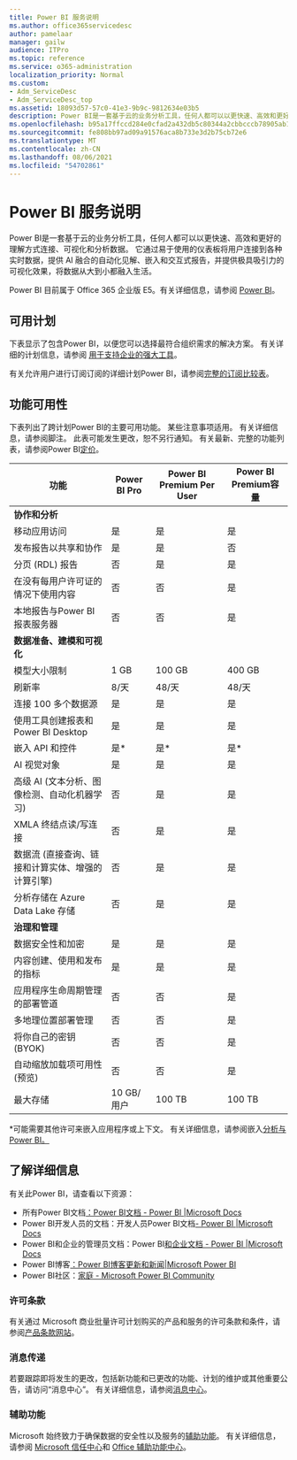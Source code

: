 ```yaml
---
title: Power BI 服务说明
ms.author: office365servicedesc
author: pamelaar
manager: gailw
audience: ITPro
ms.topic: reference
ms.service: o365-administration
localization_priority: Normal
ms.custom:
- Adm_ServiceDesc
- Adm_ServiceDesc_top
ms.assetid: 18093d57-57c0-41e3-9b9c-9812634e03b5
description: Power BI是一套基于云的业务分析工具，任何人都可以以更快速、高效和更好的理解方式连接、可视化和分析数据。 通过简单易用的仪表板将用户连接到各种实时数据，提供交互式报表，并提供极具吸引力的可视化效果，使数据更加生动。
ms.openlocfilehash: b95a17ffccd284e0cfad2a432db5c80344a2cbbcccb78905ab18baa3d3059a9f
ms.sourcegitcommit: fe808bb97ad09a91576aca8b733e3d2b75cb72e6
ms.translationtype: MT
ms.contentlocale: zh-CN
ms.lasthandoff: 08/06/2021
ms.locfileid: "54702861"
---
```

# <a name="power-bi-service-description"></a>Power BI 服务说明

Power BI是一套基于云的业务分析工具，任何人都可以以更快速、高效和更好的理解方式连接、可视化和分析数据。 它通过易于使用的仪表板将用户连接到各种实时数据，提供 AI 融合的自动化见解、嵌入和交互式报告，并提供极具吸引力的可视化效果，将数据从大到小都融入生活。

Power BI 目前属于 Office 365 企业版 E5。有关详细信息，请参阅 [Power BI](https://powerbi.microsoft.com)。

## <a name="available-plans"></a>可用计划

下表显示了包含Power BI，以便您可以选择最符合组织需求的解决方案。 有关详细的计划信息，请参阅 [用于支持企业的强大工具](https://www.microsoft.com/microsoft-365/enterprise/compare-office-365-plans)。

有关允许用户进行订阅订阅的详细计划Power BI，请参阅[完整的订阅比较表](https://www.microsoft.com/microsoft-365/compare-microsoft-365-enterprise-plans)。

## <a name="feature-availability"></a>功能可用性

下表列出了跨计划Power BI的主要可用功能。 某些注意事项适用。 有关详细信息，请参阅脚注。 此表可能发生更改，恕不另行通知。 有关最新、完整的功能列表，请参阅Power BI[定价](https://powerbi.microsoft.com/pricing/)。

| 功能 | Power BI Pro | Power BI Premium Per User | Power BI Premium容量 |
|---------|--------------|---------------------------|-------------------------------|
| **协作和分析** | | | |
| 移动应用访问 | 是 | 是 | 是 |
| 发布报告以共享和协作 | 是 | 是 | 否 |
| 分页 (RDL) 报告 | 否 | 是 | 是 |
| 在没有每用户许可证的情况下使用内容 | 否 | 否 | 是 |
| 本地报告与Power BI 报表服务器 | 否 | 否 | 是 |
| **数据准备、建模和可视化** | | | |
| 模型大小限制 | 1 GB | 100 GB | 400 GB |
| 刷新率 | 8/天 | 48/天 | 48/天 |
| 连接 100 多个数据源 | 是 | 是 | 是 |
| 使用工具创建报表和Power BI Desktop | 是 | 是 | 是 |
| 嵌入 API 和控件 | 是* | 是* | 是* |
| AI 视觉对象 | 是 | 是 | 是 |
| 高级 AI (文本分析、图像检测、自动化机器学习)  | 否 | 是 | 是 |
| XMLA 终结点读/写连接 | 否 | 是 | 是 |
| 数据流 (直接查询、链接和计算实体、增强的计算引擎)  | 否 | 是 | 是 |
| 分析存储在 Azure Data Lake 存储 | 否 | 是 | 是 |
| **治理和管理** | | | |
| 数据安全性和加密 | 是 | 是 | 是 |
| 内容创建、使用和发布的指标 | 是 | 是 | 是 |
| 应用程序生命周期管理的部署管道 | 否 | 否 | 是 |
| 多地理位置部署管理 | 否 | 否 | 是 |
| 将你自己的密钥 (BYOK)  | 否 | 否 | 是 |
| 自动缩放加载项可用性 (预览)  | 否 | 否 | 是 |
| 最大存储 | 10 GB/用户 | 100 TB | 100 TB |

*可能需要其他许可来嵌入应用程序或上下文。 有关详细信息，请参阅嵌入[分析与Power BI。](/power-bi/developer/embedded/embedding)

## <a name="learn-more"></a>了解详细信息

有关此Power BI，请查看以下资源：

- 所有Power BI文档[：Power BI文档 - Power BI |Microsoft Docs](/power-bi/)
- Power BI开发人员的文档：开发人员Power BI文档[- Power BI |Microsoft Docs](/power-bi/developer/)
- Power BI和企业的管理员文档：Power BI[和企业文档 - Power BI |Microsoft Docs](/power-bi/admin/)
- Power BI博客[：Power BI博客更新和新闻|Microsoft Power BI](https://powerbi.microsoft.com/blog/)
- Power BI社区：[家庭 - Microsoft Power BI Community](https://community.powerbi.com/)

### <a name="licensing-terms"></a>许可条款

有关通过 Microsoft 商业批量许可计划购买的产品和服务的许可条款和条件，请参阅[产品条款网站](https://www.microsoft.com/licensing/terms/)。 

### <a name="messaging"></a>消息传递

若要跟踪即将发生的更改，包括新功能和已更改的功能、计划的维护或其他重要公告，请访问“消息中心”。 有关详细信息，请参阅[消息中心](/microsoft-365/admin/manage/message-center)。

### <a name="accessibility"></a>辅助功能

Microsoft 始终致力于确保数据的安全性以及服务的[辅助功能](https://www.microsoft.com/trust-center/compliance/accessibility)。 有关详细信息，请参阅 [Microsoft 信任中心](https://www.microsoft.com/trust-center)和 [Office 辅助功能中心](https://support.microsoft.com/office/office-accessibility-center-resources-for-people-with-disabilities-ecab0fcf-d143-4fe8-a2ff-6cd596bddc6d)。

